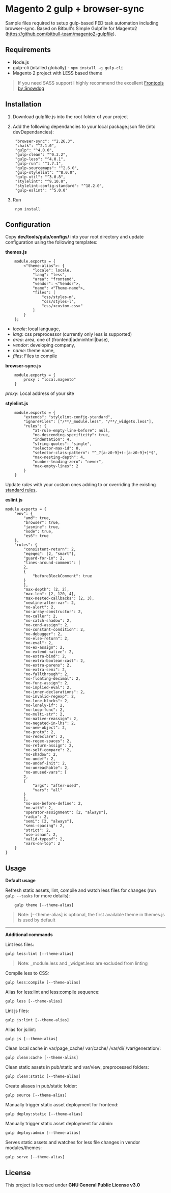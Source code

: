 # Magento 2 gulp + browser-sync

Sample files required to setup gulp-based FED task automation including browser-sync. Based on Bitbull's Simple Gulpfile for Magento2 (https://github.com/bitbull-team/magento2-gulpfile).

Requirements
-----
- Node.js
- gulp-cli (intalled globally) - `npm install -g gulp-cli`
- Magento 2 project with LESS based theme 

> If you need SASS support I highly recommend the excellent [Frontools by Snowdog](https://github.com/SnowdogApps/magento2-frontools) 


Installation
----
1. Download gulpfile.js into the root folder of your project
2. Add the following dependancies to your local package.json file (into devDependancies):
		
		"browser-sync": "^2.26.3",
		"chalk": "^2.1.0",
		"gulp": "^4.0.0",
		"gulp-clean": "^0.3.2",
		"gulp-less": "^4.0.1",
		"gulp-run": "^1.7.1",
		"gulp-sourcemaps": "^2.6.0",
		"gulp-stylelint": "^8.0.0",
		"gulp-util": "^3.0.8",
		"stylelint": "^9.10.0",
		"stylelint-config-standard": "^18.2.0",
		"gulp-eslint": "^5.0.0"
3. Run 
	
		npm install

Configuration
----
Copy **dev/tools/gulp/configs/** into your root directory and update configuration using the following templates:

**themes.js** 

		module.exports = {
			<"theme-alias">: {
				"locale": locale,
				"lang": "less",
				"area": "frontend",
				"vendor": <"Vendor">,
				"name": <"Theme-name">,
				"files": [
					"css/styles-m",
					"css/styles-l",
					"css/<custom-css>"
				]
			}
		};
  
- _locale_: local language,
- _lang_: css preprocessor (currently only less is supported)
- _area_: area, one of (frontend|adminhtml|base),
- _vendor_: developing company,
- _name_: theme name,
- _files_: Files to compile
        
**browser-sync.js**

        module.exports = {
          	proxy : "local.magento"
        }

_proxy_: Local address of your site

**stylelint.js**

    	module.exports = {
			"extends": "stylelint-config-standard",
			"ignoreFiles": ["/**/_module.less", "/**/_widgets.less"],
			"rules": {
				"at-rule-empty-line-before": null,
				"no-descending-specificity": true,
				"indentation": 4,
				"string-quotes": "single",
				"selector-max-id": 0,
				"selector-class-pattern": "^_?[a-z0-9]+(-[a-z0-9]+)*$",
				"max-nesting-depth": 4,
				"number-leading-zero": "never",
				"max-empty-lines": 2
			}
		}

Update _rules_ with your custom ones adding to or overriding the existing [standard rules](https://github.com/stylelint/stylelint-config-standard/blob/master/index.js).

**eslint.js**

	module.exports = {
		"env": {
			"amd": true,
			"browser": true,
			"jasmine": true,
			"node": true,
			"es6": true
		},
		"rules": {
			"consistent-return": 2,
			"eqeqeq": [2, "smart"],
			"guard-for-in": 2,
			"lines-around-comment": [
			2,
			{
				"beforeBlockComment": true
			}
			],
			"max-depth": [2, 2],
			"max-len": [2, 120, 4],
			"max-nested-callbacks": [2, 3],
			"newline-after-var": 2,
			"no-alert": 2,
			"no-array-constructor": 2,
			"no-caller": 2,
			"no-catch-shadow": 2,
			"no-cond-assign": 2,
			"no-constant-condition": 2,
			"no-debugger": 2,
			"no-else-return": 2,
			"no-eval": 2,
			"no-ex-assign": 2,
			"no-extend-native": 2,
			"no-extra-bind": 2,
			"no-extra-boolean-cast": 2,
			"no-extra-parens": 2,
			"no-extra-semi": 2,
			"no-fallthrough": 2,
			"no-floating-decimal": 2,
			"no-func-assign": 2,
			"no-implied-eval": 2,
			"no-inner-declarations": 2,
			"no-invalid-regexp": 2,
			"no-lone-blocks": 2,
			"no-lonely-if": 2,
			"no-loop-func": 2,
			"no-multi-str": 2,
			"no-native-reassign": 2,
			"no-negated-in-lhs": 2,
			"no-new-object": 2,
			"no-proto": 2,
			"no-redeclare": 2,
			"no-regex-spaces": 2,
			"no-return-assign": 2,
			"no-self-compare": 2,
			"no-shadow": 2,
			"no-undef": 2,
			"no-undef-init": 2,
			"no-unreachable": 2,
			"no-unused-vars": [
			2,
			{
				"args": "after-used",
				"vars": "all"
			}
			],
			"no-use-before-define": 2,
			"no-with": 2,
			"operator-assignment": [2, "always"],
			"radix": 2,
			"semi": [2, "always"],
			"semi-spacing": 2,
			"strict": 2,
			"use-isnan": 2,
			"valid-typeof": 2,
			"vars-on-top": 2
		}
	}


Usage
--------
**Default usage**

Refresh static assets, lint, compile and watch less files for changes (run `gulp --tasks` for more details):

        gulp theme [--theme-alias]

> Note: [--theme-alias] is optional, the first available theme in themes.js is used by default
---
**Additional commands**

Lint less files: 

	gulp less:lint [--theme-alias]

> Note: _module.less and _widget.less are excluded from linting 

Compile less to CSS:

	gulp less:compile [--theme-alias]

Alias for less:lint and less:compile sequence:

	gulp less [--theme-alias]

Lint js files: 

	gulp js:lint [--theme-alias]

Alias for js:lint:

	gulp js [--theme-alias]

Clean local cache in var/page_cache/ var/cache/ /var/di/ /var/generation/: 
        
	gulp clean:cache [--theme-alias]

Clean static assets in pub/static and var/view_preprocessed folders:
        
	gulp clean:static [--theme-alias]
        
Create aliases in pub/static folder:
        
	gulp source [--theme-alias]

Manually trigger static asset deployment for frontend:
        
	gulp deploy:static [--theme-alias]

Manually trigger static asset deployment for admin:
        
	gulp deploy:admin [--theme-alias]

Serves static assets and watches for less file changes in vendor modules/themes:
        
	gulp serve [--theme-alias]

License
-----
This project is licensed under **GNU General Public License v3.0**